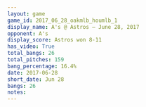```yaml
---
layout: game
game_id: 2017_06_28_oakmlb_houmlb_1
display_name: A's @ Astros – June 28, 2017
opponent: A's
display_score: Astros won 8-11
has_video: True
total_bangs: 26
total_pitches: 159
bang_percentage: 16.4%
date: 2017-06-28
short_date: Jun 28
bangs: 26
notes: 
---
```

